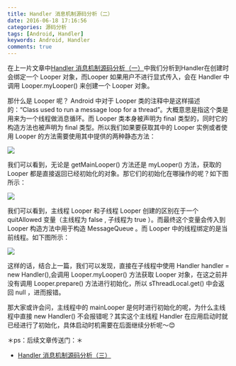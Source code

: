 ```yaml
---
title: Handler 消息机制源码分析（二）
date: 2016-06-18 17:16:56
categories: 源码分析
tags: [Android, Handler]
keywords: Android, Handler
comments: true
---
```


在上一片文章中[Handler 消息机制源码分析（一）](http://wizardiy.com/2016/06/17/Handler%20%E6%B6%88%E6%81%AF%E6%9C%BA%E5%88%B6%E6%BA%90%E7%A0%81%E5%88%86%E6%9E%90%EF%BC%88%E4%B8%80%EF%BC%89/)中我们分析到Handler在创建时会绑定一个 Looper 对象，而Looper 如果用户不进行显式传入，会在 Handler 中调用 Looper.myLooper() 来创建一个 Looper 对象。

那什么是 Looper 呢？ Android 中对于 Looper 类的注释中是这样描述的：“Class used to run a message loop for a thread”。大概意思是指这个类是用来为一个线程做消息循环。而 Looper 类本身被声明为 final 类型的，同时它的构造方法也被声明为 final 类型。所以我们如果要获取其中的 Looper 实例或者使用 Looper 的方法需要使用其中提供的两种静态方法：

![](http://upload-images.jianshu.io/upload_images/1489253-6a6158c9a3c87f21.png?imageMogr2/auto-orient/strip%7CimageView2/2/w/1240)

我们可以看到，无论是 getMainLooper() 方法还是 myLooper() 方法，获取的 Looper 都是直接返回已经初始化的对象。那它们的初始化在哪操作的呢？如下图所示：

![](http://upload-images.jianshu.io/upload_images/1489253-15a623d946d67366.png?imageMogr2/auto-orient/strip%7CimageView2/2/w/1240)

我们可以看到，主线程 Looper 和子线程 Looper 创建的区别在于一个 quitAllowed 变量（主线程为 false , 子线程为 true ）。而最终这个变量会传入到 Looper 构造方法中用于构造 MessageQueue 。而 Looper 中的线程绑定的是当前线程。如下图所示：

![](http://upload-images.jianshu.io/upload_images/1489253-8846ed6a2eeca544.png?imageMogr2/auto-orient/strip%7CimageView2/2/w/1240)

这样的话，结合上一篇，我们可以发现，直接在子线程中使用 Handler handler = new Handler(),会调用 Looper.myLooper() 方法获取 Looper 对象，在这之前并没有调用 Looper.prepare() 方法进行初始化，所以 sThreadLocal.get() 中会返回 null ，进而报错。

那大家或许会问，主线程中的 mainLooper 是何时进行初始化的呢，为什么主线程中直接 new Handler() 不会报错呢？其实这个主线程 Handler 在应用启动时就已经进行了初始化，具体启动时机需要在后面继续分析呢～😊

＊ps：后续文章传送门：＊

- [Handler 消息机制源码分析（三）](http://wizardiy.com/2016/08/18/Handler%20%E6%B6%88%E6%81%AF%E6%9C%BA%E5%88%B6%E6%BA%90%E7%A0%81%E5%88%86%E6%9E%90%EF%BC%88%E4%B8%89%EF%BC%89/)
